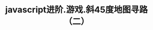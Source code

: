---
layout: result
title: javascript进阶.游戏.斜45度地图寻路（二）
keywords:	 "javascript,game,map,斜45度地图寻路,Astar"
description: "javascript game map 斜45度地图寻路 Astar"
referrertitle: "javascript进阶.游戏.斜45度地图寻路（二）"
referrer: "/2014/11/02/javascript-game-map45-findpath/"
hash: "hFrID"
height: 550
---